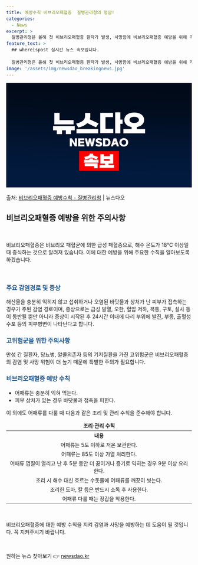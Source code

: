 ```yaml
---
title: 예방수칙 비브리오패혈증  질병관리청의 명암!
categories:
  - News
excerpt: >
  질병관리청은 올해 첫 비브리오패혈증 환자가 발생, 사망함에 비브리오패혈증 예방을 위해 각별한 주의를 당부했다…
feature_text: >
  ## whereispost 실시간 뉴스 속보입니다.

  질병관리청은 올해 첫 비브리오패혈증 환자가 발생, 사망함에 비브리오패혈증 예방을 위해 각별한 주의를 당부했다…
image: '/assets/img/newsdao_breakingnews.jpg'
---
```


![뉴스다오 속보](/assets/img/newsdao_breakingnews.jpg)

<p>출처: <a href="https://newsdao.kr/3916" rel="dofollow">비브리오패혈증 예방수칙 - 질병관리청</a> | 뉴스다오</p>

<h2 data-ke-size="size26">비브리오패혈증 예방을 위한 주의사항</h2>
<p data-ke-size="size16">&nbsp;</p>
비브리오패혈증은 비브리오 패혈균에 의한 급성 패혈증으로, 해수 온도가 18℃ 이상일 때 증식하는 것으로 알려져 있습니다. 이에 대한 예방을 위해 주요한 수칙을 알아보도록 하겠습니다.
<p data-ke-size="size16">&nbsp;</p>

<h3><b><span style="color: #1a5490;">주요 감염경로 및 증상</span></b></h3>
해산물을 충분히 익히지 않고 섭취하거나 오염된 바닷물과 상처가 난 피부가 접촉하는 경우가 주된 감염 경로이며, 증상으로는 급성 발열, 오한, 혈압 저하, 복통, 구토, 설사 등이 동반될 뿐만 아니라 증상이 시작된 후 24시간 이내에 다리 부위에 발진, 부종, 출혈성 수포 등의 피부병변이 나타난다고 합니다.

<h3><b><span style="color: #1a5490;">고위험군을 위한 주의사항</span></b></h3>
만성 간 질환자, 당뇨병, 알콜의존자 등의 기저질환을 가진 고위험군은 비브리오패혈증의 감염 및 사망 위험이 더 높기 때문에 특별한 주의가 필요합니다.

<h3><b><span style="color: #1a5490;">비브리오패혈증 예방 수칙</span></b></h3>
<ul>
<li>어패류는 충분히 익혀 먹는다.</li>
<li>피부 상처가 있는 경우 바닷물과 접촉을 피한다.</li>
</ul>
이 외에도 어패류를 다룰 때 다음과 같은 조리 및 관리 수칙을 준수해야 합니다.
<table>
<thead>
<tr>
<td style="text-align: center; height: 17px;"><b>조리·관리 수칙</b></td>
</tr>
</thead>
<tbody>
<tr>
<td style="text-align: center; height: 17px;"><b>내용</b></td>
</tr>
<tr>
<td style="text-align: center; height: 17px;">어패류는 5도 이하로 저온 보관한다.</td>
</tr>
<tr>
<td style="text-align: center; height: 17px;">어패류는 85도 이상 가열 처리한다.</td>
</tr>
<tr>
<td style="text-align: center; height: 17px;">어패류 껍질이 열리고 난 후 5분 동안 더 끓이거나 증기로 익히는 경우 9분 이상 요리한다.</td>
</tr>
<tr>
<td style="text-align: center; height: 17px;">조리 시 해수 대신 흐르는 수돗물에 어패류를 깨끗이 씻는다.</td>
</tr>
<tr>
<td style="text-align: center; height: 17px;">조리한 도마, 칼 등은 반드시 소독 후 사용한다.</td>
</tr>
<tr>
<td style="text-align: center; height: 17px;">어패류 다룰 때는 장갑을 착용한다.</td>
</tr>
</tbody>
</table>
<p data-ke-size="size16">&nbsp;</p>
비브리오패혈증에 대한 예방 수칙을 지켜 감염과 사망을 예방하는 데 도움이 될 것입니다. 꼭 지켜주시기 바랍니다.
<p data-ke-size="size16">&nbsp;</p> 

원하는 뉴스 찾아보기 👉 <a href="https://newsdao.kr" rel="dofollow">newsdao.kr</a>


